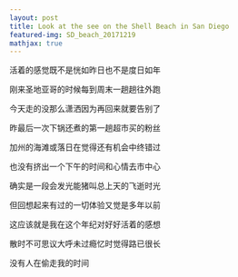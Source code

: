 ```yaml
---
layout: post
title: Look at the see on the Shell Beach in San Diego
featured-img: SD_beach_20171219
mathjax: true
---
```


活着的感觉既不是恍如昨日也不是度日如年

刚来圣地亚哥的时候每到周末一趟趟往外跑

今天走的没那么潇洒因为再回来就要告别了

昨最后一次下锅还煮的第一趟超市买的粉丝

加州的海滩或落日在觉得还有机会中终错过

也没有挤出一个下午的时间和心情去市中心

确实是一段会发光能猪叫总上天的飞逝时光

但回想起来有过的一切体验又觉是多年以前

这应该就是我在这个年纪对好好活着的感想

散时不可思议大呼未过瘾忆时觉得路已很长

没有人在偷走我的时间